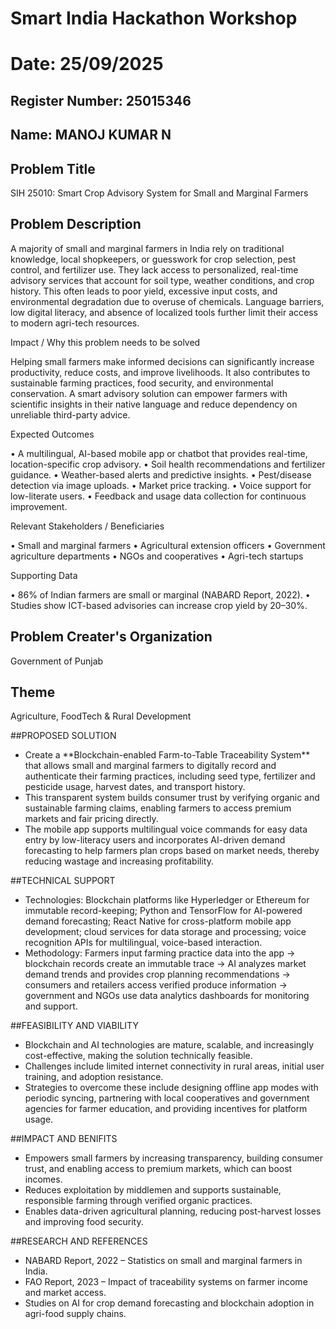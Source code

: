 # Smart India Hackathon Workshop
# Date: 25/09/2025
## Register Number: 25015346
## Name: MANOJ KUMAR N
## Problem Title
SIH 25010: Smart Crop Advisory System for Small and Marginal Farmers
## Problem Description
A majority of small and marginal farmers in India rely on traditional knowledge, local shopkeepers, or guesswork for crop selection, pest control, and fertilizer use. They lack access to personalized, real-time advisory services that account for soil type, weather conditions, and crop history. This often leads to poor yield, excessive input costs, and environmental degradation due to overuse of chemicals. Language barriers, low digital literacy, and absence of localized tools further limit their access to modern agri-tech resources.

Impact / Why this problem needs to be solved

Helping small farmers make informed decisions can significantly increase productivity, reduce costs, and improve livelihoods. It also contributes to sustainable farming practices, food security, and environmental conservation. A smart advisory solution can empower farmers with scientific insights in their native language and reduce dependency on unreliable third-party advice.

Expected Outcomes

• A multilingual, AI-based mobile app or chatbot that provides real-time, location-specific crop advisory.
• Soil health recommendations and fertilizer guidance.
• Weather-based alerts and predictive insights.
• Pest/disease detection via image uploads.
• Market price tracking.
• Voice support for low-literate users.
• Feedback and usage data collection for continuous improvement.

Relevant Stakeholders / Beneficiaries

• Small and marginal farmers
• Agricultural extension officers
• Government agriculture departments
• NGOs and cooperatives
• Agri-tech startups

Supporting Data

• 86% of Indian farmers are small or marginal (NABARD Report, 2022).
• Studies show ICT-based advisories can increase crop yield by 20–30%.

## Problem Creater's Organization
Government of Punjab

## Theme
Agriculture, FoodTech & Rural Development

##PROPOSED SOLUTION
<ul> <li>Create a **Blockchain-enabled Farm-to-Table Traceability System** that allows small and marginal farmers to digitally record and authenticate their farming practices, including seed type, fertilizer and pesticide usage, harvest dates, and transport history.</li> <li>This transparent system builds consumer trust by verifying organic and sustainable farming claims, enabling farmers to access premium markets and fair pricing directly.</li> <li>The mobile app supports multilingual voice commands for easy data entry by low-literacy users and incorporates AI-driven demand forecasting to help farmers plan crops based on market needs, thereby reducing wastage and increasing profitability.</li> </ul>
##TECHNICAL SUPPORT
<ul> <li>Technologies: Blockchain platforms like Hyperledger or Ethereum for immutable record-keeping; Python and TensorFlow for AI-powered demand forecasting; React Native for cross-platform mobile app development; cloud services for data storage and processing; voice recognition APIs for multilingual, voice-based interaction.</li> <li>Methodology: Farmers input farming practice data into the app → blockchain records create an immutable trace → AI analyzes market demand trends and provides crop planning recommendations → consumers and retailers access verified produce information → government and NGOs use data analytics dashboards for monitoring and support.</li> </ul>
##FEASIBILITY AND VIABILITY
 <ul> <li>Blockchain and AI technologies are mature, scalable, and increasingly cost-effective, making the solution technically feasible.</li> <li>Challenges include limited internet connectivity in rural areas, initial user training, and adoption resistance.</li> <li>Strategies to overcome these include designing offline app modes with periodic syncing, partnering with local cooperatives and government agencies for farmer education, and providing incentives for platform usage.</li> </ul>
##IMPACT AND BENIFITS
<ul> <li>Empowers small farmers by increasing transparency, building consumer trust, and enabling access to premium markets, which can boost incomes.</li> <li>Reduces exploitation by middlemen and supports sustainable, responsible farming through verified organic practices.</li> <li>Enables data-driven agricultural planning, reducing post-harvest losses and improving food security.</li> </ul>
##RESEARCH AND REFERENCES
 <ul> <li>NABARD Report, 2022 – Statistics on small and marginal farmers in India.</li> <li>FAO Report, 2023 – Impact of traceability systems on farmer income and market access.</li> <li>Studies on AI for crop demand forecasting and blockchain adoption in agri-food supply chains.</li> </ul>
